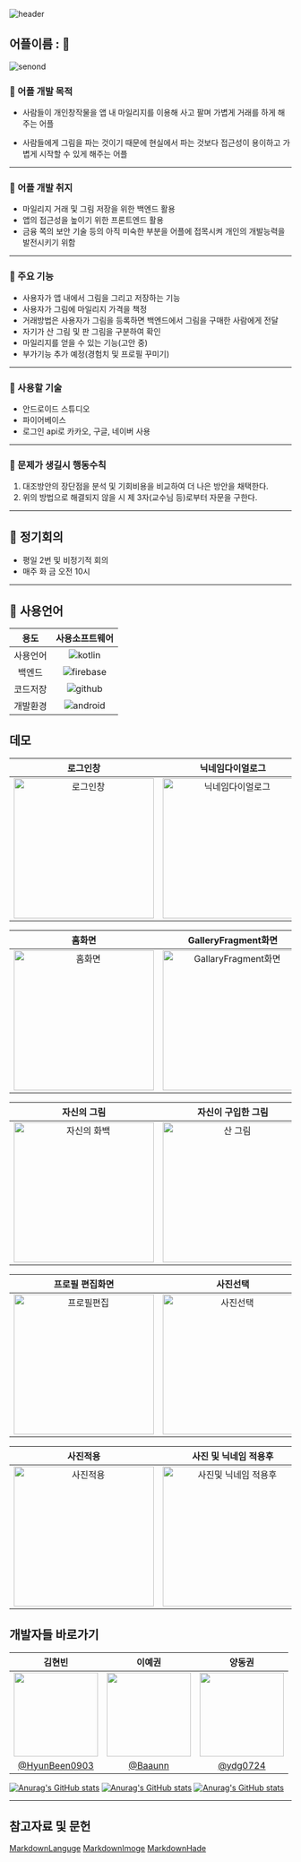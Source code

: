 ![header](https://capsule-render.vercel.app/api?type=waving&color=0&text=TeamFPS)
## 어플이름 : :art:
![senond](https://capsule-render.vercel.app/api?type=transparent&fontColor=888888&text=OnlineGallary&fontSize=80)
### :notebook_with_decorative_cover: 어플 개발 목적
 - 사람들이 개인창작물을 앱 내 마일리지를 이용해 사고 팔며 가볍게 거래를 하게 해주는 어플

 - 사람들에게 그림을 파는 것이기 때문에 현실에서 파는 것보다 접근성이 용이하고 가볍게 시작할 수 있게 해주는 어플
***
### :closed_book: 어플 개발 취지  
 - 마일리지 거래 및 그림 저장을 위한 백엔드 활용 
 - 앱의 접근성을 높이기 위한 프론트엔드 활용 
 - 금융 쪽의 보안 기술 등의 아직 미숙한 부분을 어플에 접목시켜 개인의 개발능력을 발전시키기 위함
***
### :orange_book: 주요 기능
 - 사용자가 앱 내에서 그림을 그리고 저장하는 기능
 - 사용자가 그림에 마일리지 가격을 책정
 - 거래방법은 사용자가 그림을 등록하면 백엔드에서 그림을 구매한 사람에게 전달
 - 자기가 산 그림 및 판 그림을 구분하여 확인
 - 마일리지를 얻을 수 있는 기능(고안 중)
 - 부가기능 추가 예정(경험치 및 프로필 꾸미기)
***
### :ledger: 사용할 기술
 - 안드로이드 스튜디오
 - 파이어베이스
 - 로그인 api로 카카오, 구글, 네이버 사용
***
### :green_book: 문제가 생길시 행동수칙
   1. 대조방안의 장단점을 분석 및 기회비용을 비교하여 더 나은 방안을 채택한다.
   2. 위의 방법으로 해결되지 않을 시 제 3자(교수님 등)로부터 자문을 구한다.
***
## :blue_book: 정기회의
 - 평일 2번 및 비정기적 회의
 - 매주 화 금 오전 10시
***
## :notebook: 사용언어 
**용도** | **사용소프트웨어**
:-----------------------: | :-----------------------:
사용언어| ![kotlin](https://img.shields.io/badge/Kotlin-0095D5?&style=for-the-badge&logo=kotlin&logoColor=white)
백엔드|![firebase](https://img.shields.io/badge/Firebase-039BE5?style=for-the-badge&logo=Firebase&logoColor=white) 
코드저장|![github](https://img.shields.io/badge/GitHub-100000?style=for-the-badge&logo=github&logoColor=white) 
개발환경|![android](https://img.shields.io/badge/Android-3DDC84?style=for-the-badge&logo=android&logoColor=white)

## 데모

 **로그인창** | **닉네임다이얼로그** | **닉네임다이얼로그설정** 
 :-------------------: | :--------------------: | :--------------------: 
<img src="https://github.com/2024TUKCOMSP/TeamFPS/blob/main/app/src/main/res/drawable/demo0.jpg" alt="로그인창" width="250"/> | <img src="https://github.com/2024TUKCOMSP/TeamFPS/blob/main/app/src/main/res/drawable/demo1.jpg" alt="닉네임다이얼로그" width="250"/> | <img src="https://github.com/2024TUKCOMSP/TeamFPS/blob/main/app/src/main/res/drawable/demo01.jpg" alt="닉네임다이얼로그" width="250"/>

 **홈화면** | **GalleryFragment화면** | **그림저장다이얼로그** 
 :-------------------: | :--------------------: | :--------------------: 
<img src="https://github.com/2024TUKCOMSP/TeamFPS/blob/main/app/src/main/res/drawable/demo2.jpg" alt="홈화면" width="250"/> | <img src="https://github.com/2024TUKCOMSP/TeamFPS/blob/main/app/src/main/res/drawable/demo3.jpg" alt="GallaryFragment화면" width="250"/> | <img src="https://github.com/2024TUKCOMSP/TeamFPS/blob/main/app/src/main/res/drawable/demo4.jpg" alt="그림 저장" width="250"/>

 **자신의 그림** | **자신이 구입한 그림** | **메뉴버튼** 
 :-------------------: | :--------------------: | :--------------------: 
<img src="https://github.com/2024TUKCOMSP/TeamFPS/blob/main/app/src/main/res/drawable/demo5.jpg" alt="자신의 화백" width="250"/> | <img src="https://github.com/2024TUKCOMSP/TeamFPS/blob/main/app/src/main/res/drawable/demo6.jpg" alt="산 그림" width="250"/> | <img src="https://github.com/2024TUKCOMSP/TeamFPS/blob/main/app/src/main/res/drawable/demo7.jpg" alt="메뉴버튼" width="250"/>

 **프로필 편집화면** | **사진선택** | **자신의갤러리** 
 :-------------------: | :--------------------: | :--------------------: 
<img src="https://github.com/2024TUKCOMSP/TeamFPS/blob/main/app/src/main/res/drawable/demo9.jpg" alt="프로필편집" width="250"/> | <img src="https://github.com/2024TUKCOMSP/TeamFPS/blob/main/app/src/main/res/drawable/demo10.jpg" alt="사진선택" width="250"/> | <img src="https://github.com/2024TUKCOMSP/TeamFPS/blob/main/app/src/main/res/drawable/demo11.jpg" alt="자신의갤러리" width="250"/>

 **사진적용** | **사진 및 닉네임 적용후** 
 :-------------------: | :--------------------: 
<img src="https://github.com/2024TUKCOMSP/TeamFPS/blob/main/app/src/main/res/drawable/demo12.jpg" alt="사진적용" width="250"/> | <img src="https://github.com/2024TUKCOMSP/TeamFPS/blob/main/app/src/main/res/drawable/demo13.jpg" alt="사진및 닉네임 적용후" width="250"/>




## 개발자들 바로가기
**김현빈** | **이예권** | **양동권**
:------: | :-------: | :-------:
<img src="https://avatars.githubusercontent.com/u/134044125?s=64&v=4" width="150" height="150"/> | <img src="https://avatars.githubusercontent.com/u/169049312?s=64&v=4" width="150" height="150"/> | <img src="https://avatars.githubusercontent.com/u/89330538?s=64&v=4" width="150" height="150"/>
[@HyunBeen0903](https://github.com/HyunBeen0903) | [@Baaunn](https://github.com/Baaunn) | [@ydg0724](https://github.com/ydg0724)

[![Anurag's GitHub stats](https://github-readme-stats.vercel.app/api?username=HyunBeen0903)](https://github.com/anuraghazra/github-readme-stats)
[![Anurag's GitHub stats](https://github-readme-stats.vercel.app/api?username=ydg0724)](https://github.com/anuraghazra/github-readme-stats)
[![Anurag's GitHub stats](https://github-readme-stats.vercel.app/api?username=Baaunn)](https://github.com/anuraghazra/github-readme-stats)
***
## 참고자료 및 문헌
[MarkdownLanguge](https://inpa.tistory.com/entry/MarkDown-%F0%9F%93%9A-%EB%A7%88%ED%81%AC%EB%8B%A4%EC%9A%B4-%EB%AC%B8%EB%B2%95-%F0%9F%92%AF-%EC%A0%95%EB%A6%AC "마크다운언어 총정리")
[MarkdownImoge](https://inpa.tistory.com/entry/MarkDown-%F0%9F%93%9A-Emoji-%EC%9D%B4%EB%AA%A8%ED%8B%B0%EC%BD%98-%EC%82%AC%EC%9A%A9%ED%95%98%EA%B8%B0 "마크다운 이모지")
[MarkdownHade](https://github.com/kyechan99/capsule-render?tab=readme-ov-file#wave "제목 꾸미기")
